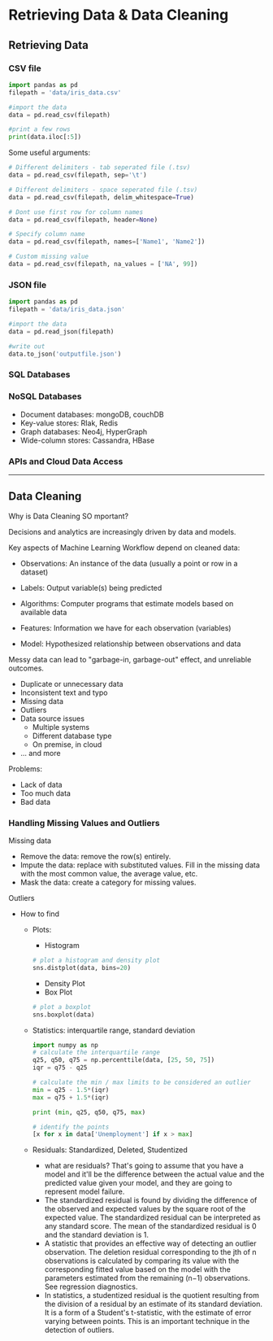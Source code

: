 # Retrieving Data & Data Cleaning

## Retrieving Data

### CSV file
```python
import pandas as pd
filepath = 'data/iris_data.csv'

#import the data
data = pd.read_csv(filepath)

#print a few rows
print(data.iloc[:5])
```

Some useful arguments:

```python
# Different delimiters - tab seperated file (.tsv)
data = pd.read_csv(filepath, sep='\t')

# Different delimiters - space seperated file (.tsv)
data = pd.read_csv(filepath, delim_whitespace=True)

# Dont use first row for column names
data = pd.read_csv(filepath, header=None)

# Specify column name
data = pd.read_csv(filepath, names=['Name1', 'Name2'])

# Custom missing value
data = pd.read_csv(filepath, na_values = ['NA', 99])

```

### JSON file
```python
import pandas as pd
filepath = 'data/iris_data.json'

#import the data
data = pd.read_json(filepath)

#write out
data.to_json('outputfile.json')
```

### SQL Databases

### NoSQL Databases
- Document databases: mongoDB, couchDB
- Key-value stores: RIak, Redis
- Graph databases: Neo4j, HyperGraph
- Wide-column stores: Cassandra, HBase

### APIs and Cloud Data Access

---

## Data Cleaning
Why is Data Cleaning SO mportant?

Decisions and analytics are increasingly driven by data and models.

Key aspects of Machine Learning Workflow depend on cleaned data:

- Observations: An instance of the data (usually a point or row in a dataset)

- Labels: Output variable(s) being predicted

- Algorithms: Computer programs that estimate models based on available data

- Features: Information we have for each observation (variables)

- Model: Hypothesized relationship between observations and data

Messy data can lead to "garbage-in, garbage-out" effect, and unreliable outcomes.
- Duplicate or unnecessary data
- Inconsistent text and typo
- Missing data
- Outliers
- Data source issues
  - Multiple systems
  - Different database type
  - On premise, in cloud
- ... and more

Problems:
- Lack of data
- Too much data
- Bad data

### Handling Missing Values and Outliers

Missing data
- Remove the data: remove the row(s) entirely.
- Impute the data: replace with substituted values. Fill in the missing data with the most common value, the average value, etc.
- Mask the data: create a category for missing values.

Outliers
- How to find
  - Plots:
    - Histogram
    ```python
    # plot a histogram and density plot
    sns.distplot(data, bins=20)
    ```
    - Density Plot
    - Box Plot
    ```python
    # plot a boxplot
    sns.boxplot(data)
    ```

  - Statistics: interquartile range, standard deviation
    ```python
    import numpy as np
    # calculate the interquartile range
    q25, q50, q75 = np.percenttile(data, [25, 50, 75])
    iqr = q75 - q25

    # calculate the min / max limits to be considered an outlier
    min = q25 - 1.5*(iqr)
    max = q75 + 1.5*(iqr)

    print (min, q25, q50, q75, max)

    # identify the points
    [x for x in data['Unemployment'] if x > max]
    ```

  - Residuals: Standardized, Deleted, Studentized
    - what are residuals? That's going to assume that you have a model and it'll be the difference between the actual value and the predicted value given your model, and they are going to represent model failure.
    - The standardized residual is found by dividing the difference of the observed and expected values by the square root of the expected value. The standardized residual can be interpreted as any standard score. The mean of the standardized residual is 0 and the standard deviation is 1.
    - A statistic that provides an effective way of detecting an outlier observation. The deletion residual corresponding to the jth of n observations is calculated by comparing its value with the corresponding fitted value based on the model with the parameters estimated from the remaining (n−1) observations. See regression diagnostics.
    - In statistics, a studentized residual is the quotient resulting from the division of a residual by an estimate of its standard deviation. It is a form of a Student's t-statistic, with the estimate of error varying between points. This is an important technique in the detection of outliers.